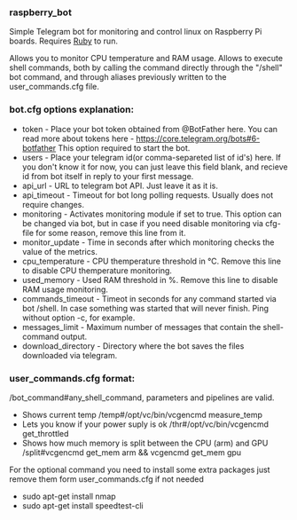 ### raspberry_bot

Simple Telegram bot for monitoring and control linux on Raspberry Pi boards. Requires [Ruby](https://www.ruby-lang.org) to run.

Allows you to monitor CPU temperature and RAM usage. Allows to execute shell commands, both by calling the command directly through the "/shell" bot command, and through aliases previously written to the user_commands.cfg file.

### bot.cfg options explanation:
- token - Place your bot token obtained from @BotFather here. You can read more about tokens here - https://core.telegram.org/bots#6-botfather This option required to start the bot.
- users - Place your telegram id(or comma-separeted list of id's) here. If you don't know it for now, you can just leave this field blank, and recieve id from bot itself in reply to your first message.
- api_url - URL to telegram bot API. Just leave it as it is.
- api_timeout - Timeout for bot long polling requests. Usually does not require changes.
- monitoring - Activates monitoring module if set to true. This option can be changed via bot, but in case if you need disable monitoring via cfg-file for some reason, remove this line from it.
- monitor_update - Time in seconds after which monitoring checks the value of the metrics.
- cpu_temperature - CPU themperature threshold in °C. Remove this line to disable CPU themperature monitoring.
- used_memory - Used RAM threshold in %. Remove this line to disable RAM usage monitoring.
- commands_timeout - Timeot in seconds for any command started via bot /shell. In case something was started that will never finish. Ping without option -с, for example.
- messages_limit - Maximum number of messages that contain the shell-command output.
- download_directory - Directory where the bot saves the files downloaded via telegram.

### user_commands.cfg format:

/bot_command#any_shell_command, parameters and pipelines are valid.

- Shows current temp /temp#/opt/vc/bin/vcgencmd measure_temp
- Lets you know if your power suply is ok /thr#/opt/vc/bin/vcgencmd get_throttled
- Shows how much memory is split between the CPU (arm) and GPU /split#vcgencmd get_mem arm && vcgencmd get_mem gpu

For the optional command you need to install some extra packages just remove them form user_commands.cfg if not needed
- sudo apt-get install nmap 
- sudo apt-get install speedtest-cli


